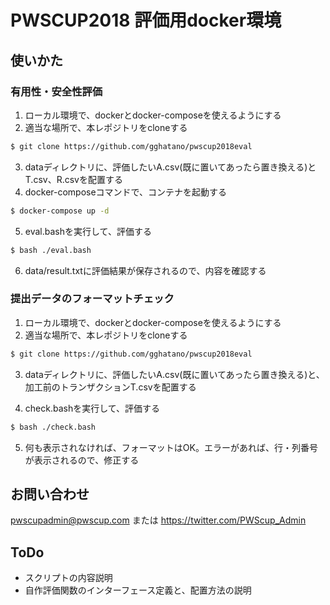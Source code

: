 PWSCUP2018 評価用docker環境
===

## 使いかた

### 有用性・安全性評価
1. ローカル環境で、dockerとdocker-composeを使えるようにする
2. 適当な場所で、本レポジトリをcloneする
```bash
$ git clone https://github.com/gghatano/pwscup2018eval
```
3. dataディレクトリに、評価したいA.csv(既に置いてあったら置き換える)とT.csv、R.csvを配置する
4. docker-composeコマンドで、コンテナを起動する
```bash
$ docker-compose up -d
``` 
5. eval.bashを実行して、評価する
```bash
$ bash ./eval.bash 
```
6. data/result.txtに評価結果が保存されるので、内容を確認する

### 提出データのフォーマットチェック
1. ローカル環境で、dockerとdocker-composeを使えるようにする
2. 適当な場所で、本レポジトリをcloneする
```bash
$ git clone https://github.com/gghatano/pwscup2018eval
```
3. dataディレクトリに、評価したいA.csv(既に置いてあったら置き換える)と、加工前のトランザクションT.csvを配置する

4. check.bashを実行して、評価する
```bash
$ bash ./check.bash
```
5. 何も表示されなければ、フォーマットはOK。エラーがあれば、行・列番号が表示されるので、修正する

## お問い合わせ
pwscupadmin@pwscup.com
または
https://twitter.com/PWScup_Admin

## ToDo
- スクリプトの内容説明
- 自作評価関数のインターフェース定義と、配置方法の説明
